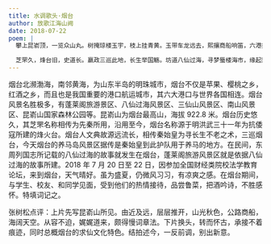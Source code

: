 ```yaml
---
title: 水调歌头·烟台
author: 放歌江海山阙
date: 2018-07-22
poem: |
  攀上昆嵛顶，一览众山丸。树掩琼楼玉宇，枝上挂青黄。玉带车龙远去，熙攘商船响笛，六港接万邦。放眼天际处，海阔玉渊茫。

  芝罘久，烽台旧，史道长。嬴政三巡此地，长生举国觞。坊道八仙过海，寻梦蜃楼海市，缘起愁断肠。黎庶今朝好，新赋《幽兰》芳。
---
```


烟台北濒渤海，南邻黄海，为山东半岛的明珠城市，烟台不仅是苹果、樱桃之乡，红酒之乡，而且也是我国重要的港口航运城市，其六大港口与世界各国相连。烟台风景名胜极多，有蓬莱阁旅游景区、八仙过海风景区、三仙山风景区、南山风景区、昆嵛山国家森林公园等。昆嵛山为烟台最高山，海拔 922.8 米。烟台历史悠久，其芝罘名称相传为先秦所用，沿用至今，烟台名称源于明洪武三十一年为抗倭寇所建的烽火台。烟台人文典故源远流长，相传秦始皇为寻长生不老之术，三巡烟台，今天烟台的养马岛风景区据传是秦始皇到此护队用于养马的地方。在民间，东周列国志所记载的八仙过海的故事就发生在烟台，蓬莱阁旅游风景区就是依据八仙过海的故事所建。2018 年 7 月 20 日至 22 日，因参加全国财经类院校法学教育论坛，来到烟台，天气晴好。虽为盛夏，仍微风习习，有凉爽之感。在烟台期间，与学生、校友、和同学见面，受到他们的热情接待，品尝鲁菜，把酒吟诗，不胜感怀。特填词记之。

张树松点评：上片先写昆嵛山所见。由近及远，层层推开，山光秋色，公路商船，海阔天空。从容不迫，娓娓道来，颇得慢词章法。下片换头，转而怀古，承接不着痕迹，同时总概烟台的求仙文化特色。结拍述今，一反前调，别出新意。
